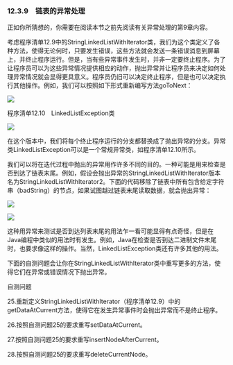    

### 12.3.9　链表的异常处理

正如你所猜想的，你需要在阅读本节之前先阅读有关异常处理的第9章内容。

考虑程序清单12.9中的StringLinkedListWithIterator类，我们为这个类定义了各种方法，使得无论何时，只要发生错误，这些方法就会发送一条错误消息到屏幕上，并终止程序运行。但是，当有些异常事件发生时，并非一定要终止程序。为了让程序员可以为这些异常情况提供相应的动作，抛出异常并让程序员来决定如何处理异常情况就会显得更具意义。程序员仍旧可以决定终止程序，但是也可以决定执行其他操作。例如，我们可以按照如下形式重新编写方法goToNext：

![](0-Assets/Epubook/程序员编程语言经典合集（计算机科学丛书5册套装），javapython编程语言含经典教材龙书《编译原理》%20(Bruce%20Eckel%20%20Alfred%20V.%20Aho%20%20Monica%20S.%20Lam%20etc.)%20(Z-Library)/images/image11393.jpeg)

程序清单12.10　LinkedListException类

![](0-Assets/Epubook/程序员编程语言经典合集（计算机科学丛书5册套装），javapython编程语言含经典教材龙书《编译原理》%20(Bruce%20Eckel%20%20Alfred%20V.%20Aho%20%20Monica%20S.%20Lam%20etc.)%20(Z-Library)/images/image11394.jpeg)

在这个版本中，我们将每个终止程序运行的分支都替换成了抛出异常的分支。异常类LinkedListException可以是一个常规异常类，如程序清单12.10所示。

我们可以将在迭代过程中抛出的异常用作许多不同的目的。一种可能是用来检查是否到达了链表末尾。例如，假设会抛出异常的StringLinkedListWithIterator版本名为StringLinkedListWithIterator2。下面的代码移除了链表中所有包含给定字符串（badString）的节点，如果试图越过链表末尾读取数据，就会抛出异常：

![](0-Assets/Epubook/程序员编程语言经典合集（计算机科学丛书5册套装），javapython编程语言含经典教材龙书《编译原理》%20(Bruce%20Eckel%20%20Alfred%20V.%20Aho%20%20Monica%20S.%20Lam%20etc.)%20(Z-Library)/images/image11395.jpeg)

![](0-Assets/Epubook/程序员编程语言经典合集（计算机科学丛书5册套装），javapython编程语言含经典教材龙书《编译原理》%20(Bruce%20Eckel%20%20Alfred%20V.%20Aho%20%20Monica%20S.%20Lam%20etc.)%20(Z-Library)/images/image11396.jpeg)

这种用异常来测试是否到达列表末尾的用法乍一看可能显得有点奇怪，但是在Java编程中类似的用法时有发生。例如，Java在检查是否到达二进制文件末尾时，也要求像这样的操作。当然，LinkedListException类还有许多其他的用法。

下面的自测问题会让你在StringLinkedListWithIterator类中重写更多的方法，使得它们在异常或错误情况下抛出异常。

自测问题

25.重新定义StringLinkedListWithIterator（程序清单12.9）中的getDataAtCurrent方法，使得它在发生异常事件时会抛出异常而不是终止程序。

26.按照自测问题25的要求重写setDataAtCurrent。

27.按照自测问题25的要求重写insertNodeAfterCurrent。

28.按照自测问题25的要求重写deleteCurrentNode。